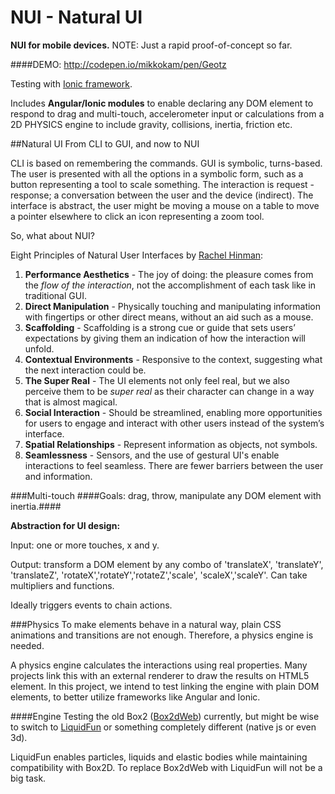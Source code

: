 NUI - Natural UI
================
**NUI for mobile devices.** NOTE: Just a rapid proof-of-concept so far.

####DEMO: http://codepen.io/mikkokam/pen/Geotz

Testing with [Ionic framework](http://ionicframework.com/).

Includes **Angular/Ionic modules** to enable declaring any DOM element to respond to drag and multi-touch, accelerometer input or calculations from a 2D PHYSICS engine to include gravity, collisions, inertia, friction etc.

##Natural UI
From CLI to GUI, and now to NUI

CLI is based on remembering the commands.
GUI is symbolic, turns-based.
The user is presented with all the options in a symbolic form, such as a button representing a tool to scale something. The interaction is request - response; a conversation between the user and the device (indirect).
The interface is abstract, the user might be moving a mouse on a table to move a pointer elsewhere to click an icon representing a zoom tool.

So, what about NUI?

Eight Principles of Natural User Interfaces by [Rachel Hinman](http://designprinciplesftw.com/collections/eight-principles-of-natural-user-interfaces):

1. **Performance Aesthetics** - The joy of doing: the pleasure comes from the *flow of the interaction*, not the accomplishment of each task like in traditional GUI.
2. **Direct Manipulation** - Physically touching and manipulating information with fingertips or other direct means, without an aid such as a mouse. 
3. **Scaffolding** - Scaffolding is a strong cue or guide that sets users’ expectations by giving them an indication of how the interaction will unfold.
4. **Contextual Environments** - Responsive to the context, suggesting what the next interaction could be.
5. **The Super Real** - The UI elements not only feel real, but we also perceive them to be *super real* as their character can change in a way that is almost magical.
6. **Social Interaction** - Should be streamlined, enabling more opportunities for users to engage and interact with other users instead of the system’s interface.
7. **Spatial Relationships** - Represent information as objects, not symbols.
8. **Seamlessness** - Sensors, and the use of gestural UI's enable interactions to feel seamless. There are fewer barriers between the user and information.


###Multi-touch
####Goals:  drag, throw, manipulate any DOM element with inertia.####

**Abstraction for UI design:**

Input:  one or more touches, x and y.

Output: transform a DOM element by any combo of 'translateX', 'translateY', 'translateZ', 'rotateX','rotateY','rotateZ','scale', 'scaleX','scaleY'. Can take multipliers and functions.

Ideally triggers events to chain actions.

###Physics
To make elements behave in a natural way, plain CSS animations and transitions are not enough. Therefore, a physics engine is needed.

A physics engine calculates the interactions using real properties. Many projects link this with an external renderer to draw the results on HTML5 <canvas> element. In this project, we intend to test linking the engine with plain DOM elements, to better utilize frameworks like Angular and Ionic.

####Engine
Testing the old Box2 ([Box2dWeb](https://code.google.com/p/box2dweb/wiki/BasicUsage)) currently, but might be wise to switch to [LiquidFun](http://google.github.io/liquidfun/) or something completely different (native js or even 3d).

LiquidFun enables particles, liquids and elastic bodies while maintaining compatibility with Box2D. To replace Box2dWeb with LiquidFun will not be a big task.
